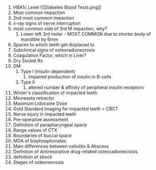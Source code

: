  1. HBA1c Level
 ![[Diabetes Blood Tests.png]]
 3. Most common Impaction
 4. 2nd most common impaction 
 5. x-ray signs of nerve interruption
 6. most common side of 3rd M impaction, why?
	 1. Lower left 3rd molar - MOST COMMON due to shorter body of mandible by 6mm
 7. Spaces to which teeth get displaced to
 8. Subclinical signs of osteoradionecrosis
 9. Coagulation Factor, which in Liver?
 10. Dry Socket Rx
 11. DM
	 1. Type I (insulin dependent)
		 1. Impaired production of insulin in B-cells
	 2. Type II
		 1. altered number & affinity of peripheral insulin receptors
 12. Winter's classification of impacted teeth 
 13. Minnesota retractor
 14. Maximum Lidocaine Dose
 15. Gold Standard Imaging for impacted teeth > CBCT
 16. Nerve injury in impacted teeth 
 17. Pre-operative assessment
 18. Definition of parapharyngeal space
 19. Range values of CTX
 20. Boundaries of buccal space 
 21. MOA of bisphosphonates
 22. Main differences between cellulitis & Abscess
 23. Deifnition of Antiresorptive drug-related osteoradionecrosis 
 24. definition of shock
 25. Stages of osteonecrosis 
 
